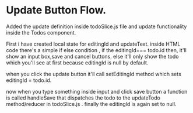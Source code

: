 # Update Button Flow.

Added the update definition inside todoSlice.js file and update functionality inside the Todos component.

First i have created local state for editingId and updateText.
inside HTML code there's a simple if else condition , 
if the editingId=== todo.id then, it'll show an input box,save and cancel buttons.
else it'll only show the todo which you'll see at first because editingId is null by default.

when you click the update button it'll call setEditingId method which sets editingId = todo.id.

now when you type something inside input and click save button a function is called handleSave that 
dispatches the todo to the updateTodo method/reducer in todoSlice.js .
finally the editingId is again set to null.


 
 

